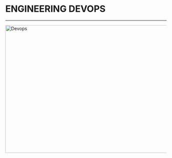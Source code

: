 #       ENGINEERING DEVOPS
___

<img src="https://user-images.githubusercontent.com/117872283/219331495-b9cf6cb1-7581-4747-a2b9-9be4852bd8ce.jpg" alt="Devops" width="900px" height="400px" >



